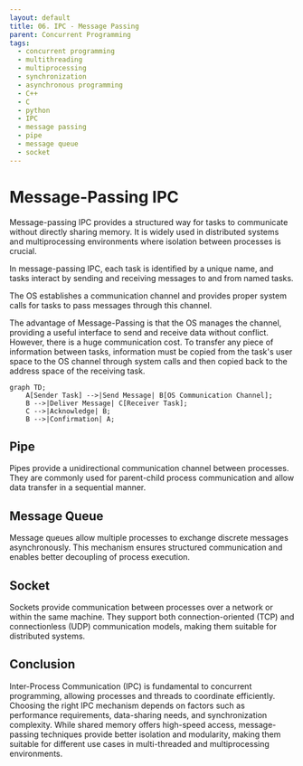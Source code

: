 ```yaml
---
layout: default
title: 06. IPC - Message Passing
parent: Concurrent Programming
tags: 
  - concurrent programming
  - multithreading
  - multiprocessing
  - synchronization
  - asynchronous programming
  - C++
  - C
  - python
  - IPC
  - message passing
  - pipe
  - message queue
  - socket
---
```


# Message-Passing IPC

Message-passing IPC provides a structured way for tasks to communicate without directly sharing memory. It is widely used in distributed systems and multiprocessing environments where isolation between processes is crucial.

In message-passing IPC, each task is identified by a unique name, and tasks interact by sending and receiving messages to and from named tasks.

The OS establishes a communication channel and provides proper system calls for tasks to pass messages through this channel.

The advantage of Message-Passing is that the OS manages the channel, providing a useful interface to send and receive data without conflict. However, there is a huge communication cost. To transfer any piece of information between tasks, information must be copied from the task's user space to the OS channel through system calls and then copied back to the address space of the receiving task.

```mermaid
graph TD;
    A[Sender Task] -->|Send Message| B[OS Communication Channel];
    B -->|Deliver Message| C[Receiver Task];
    C -->|Acknowledge| B;
    B -->|Confirmation| A;
```

## Pipe

Pipes provide a unidirectional communication channel between processes. They are commonly used for parent-child process communication and allow data transfer in a sequential manner.

## Message Queue

Message queues allow multiple processes to exchange discrete messages asynchronously. This mechanism ensures structured communication and enables better decoupling of process execution.

## Socket

Sockets provide communication between processes over a network or within the same machine. They support both connection-oriented (TCP) and connectionless (UDP) communication models, making them suitable for distributed systems.

## Conclusion

Inter-Process Communication (IPC) is fundamental to concurrent programming, allowing processes and threads to coordinate efficiently. Choosing the right IPC mechanism depends on factors such as performance requirements, data-sharing needs, and synchronization complexity. While shared memory offers high-speed access, message-passing techniques provide better isolation and modularity, making them suitable for different use cases in multi-threaded and multiprocessing environments.

